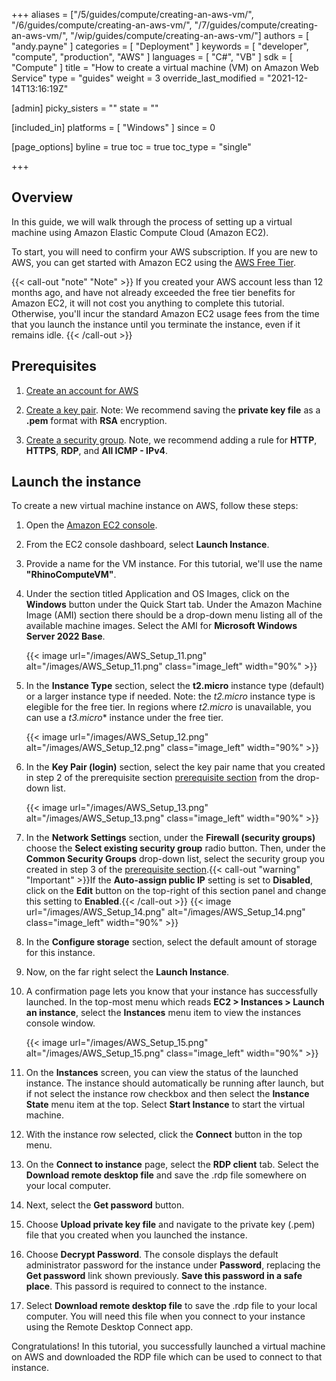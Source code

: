 +++
aliases = ["/5/guides/compute/creating-an-aws-vm/", "/6/guides/compute/creating-an-aws-vm/", "/7/guides/compute/creating-an-aws-vm/", "/wip/guides/compute/creating-an-aws-vm/"]
authors = [ "andy.payne" ]
categories = [ "Deployment" ]
keywords = [ "developer", "compute", "production", "AWS" ]
languages = [ "C#", "VB" ]
sdk = [ "Compute" ]
title = "How to create a virtual machine (VM) on Amazon Web Service"
type = "guides"
weight = 3
override_last_modified = "2021-12-14T13:16:19Z"

[admin]
picky_sisters = ""
state = ""

[included_in]
platforms = [ "Windows" ]
since = 0

[page_options]
byline = true
toc = true
toc_type = "single"

+++

## Overview

In this guide, we will walk through the process of setting up a virtual machine using Amazon Elastic Compute Cloud (Amazon EC2). 

To start, you will need to confirm your AWS subscription. If you are new to AWS, you can get started with Amazon EC2 using the [AWS Free Tier](https://aws.amazon.com/free/?all-free-tier.sort-by=item.additionalFields.SortRank&all-free-tier.sort-order=asc&awsf.Free%20Tier%20Types=*all&awsf.Free%20Tier%20Categories=*all). 

{{< call-out "note" "Note" >}}
If you created your AWS account less than 12 months ago, and have not already exceeded the free tier benefits for Amazon EC2, it will not cost you anything to complete this tutorial. Otherwise, you'll incur the standard Amazon EC2 usage fees from the time that you launch the instance until you terminate the instance, even if it remains idle.
{{< /call-out >}}

## Prerequisites

1. [Create an account for AWS](https://docs.aws.amazon.com/AWSEC2/latest/WindowsGuide/get-set-up-for-amazon-ec2.html#sign-up-for-aws)

1. [Create a key pair](https://docs.aws.amazon.com/AWSEC2/latest/WindowsGuide/get-set-up-for-amazon-ec2.html#create-a-key-pair). Note: We recommend saving the **private key file** as a **.pem** format with **RSA** encryption.

1. [Create a security group](https://docs.aws.amazon.com/AWSEC2/latest/WindowsGuide/get-set-up-for-amazon-ec2.html#create-a-base-security-group). Note, we recommend adding a rule for **HTTP**, **HTTPS**, **RDP**, and **All ICMP - IPv4**.

## Launch the instance

To create a new virtual machine instance on AWS, follow these steps:

1. Open the [Amazon EC2 console](https://console.aws.amazon.com/ec2/).

1. From the EC2 console dashboard, select **Launch Instance**.

1. Provide a name for the VM instance. For this tutorial, we'll use the name **"RhinoComputeVM"**.

1. Under the section titled Application and OS Images, click on the **Windows** button under the Quick Start tab. Under the Amazon Machine Image (AMI) section there should be a drop-down menu listing all of the available machine images. Select the AMI for **Microsoft Windows Server 2022 Base**.</p>
{{< image url="/images/AWS_Setup_11.png" alt="/images/AWS_Setup_11.png" class="image_left" width="90%" >}}

1. In the **Instance Type** section, select the **t2.micro** instance type (default) or a larger instance type if needed. Note: the *t2.micro* instance type is elegible for the free tier. In regions where *t2.micro* is unavailable, you can use a *t3.micro** instance under the free tier.</p>
{{< image url="/images/AWS_Setup_12.png" alt="/images/AWS_Setup_12.png" class="image_left" width="90%" >}}

1. In the **Key Pair (login)** section, select the key pair name that you created in step 2 of the prerequisite section [prerequisite section](../creating-an-aws-vm/#prerequisites) from the drop-down list.</p>
{{< image url="/images/AWS_Setup_13.png" alt="/images/AWS_Setup_13.png" class="image_left" width="90%" >}}

1. In the **Network Settings** section, under the **Firewall (security groups)** choose the **Select existing security group** radio button. Then, under the **Common Security Groups** drop-down list, select the security group you created in step 3 of the [prerequisite section](../creating-an-aws-vm/#prerequisites).{{< call-out "warning" "Important" >}}If the **Auto-assign public IP** setting is set to **Disabled**, click on the **Edit** button on the top-right of this section panel and change this setting to **Enabled**.{{< /call-out >}}
{{< image url="/images/AWS_Setup_14.png" alt="/images/AWS_Setup_14.png" class="image_left" width="90%" >}}

1. In the **Configure storage** section, select the default amount of storage for this instance.

1. Now, on the far right select the **Launch Instance**.

1. A confirmation page lets you know that your instance has successfully launched. In the top-most menu which reads **EC2 > Instances > Launch an instance**, select the **Instances** menu item to view the instances console window.</p>
{{< image url="/images/AWS_Setup_15.png" alt="/images/AWS_Setup_15.png" class="image_left" width="90%" >}}

1. On the **Instances** screen, you can view the status of the launched instance. The instance should automatically be running after launch, but if not select the instance row checkbox and then select the **Instance State** menu item at the top. Select **Start Instance** to start the virtual machine.

1. With the instance row selected, click the **Connect** button in the top menu.

1. On the **Connect to instance** page, select the **RDP client** tab. Select the **Download remote desktop file** and save the .rdp file somewhere on your local computer.

1. Next, select the **Get password** button.

1. Choose **Upload private key file** and navigate to the private key (.pem) file that you created when you launched the instance.

1. Choose **Decrypt Password**. The console displays the default administrator password for the instance under **Password**, replacing the **Get password** link shown previously. **Save this password in a safe place**. This passord is required to connect to the instance.

1. Select **Download remote desktop file** to save the .rdp file to your local computer. You will need this file when you connect to your instance using the Remote Desktop Connect app.

Congratulations! In this tutorial, you successfully launched a virtual machine on AWS and downloaded the RDP file which can be used to connect to that instance.
